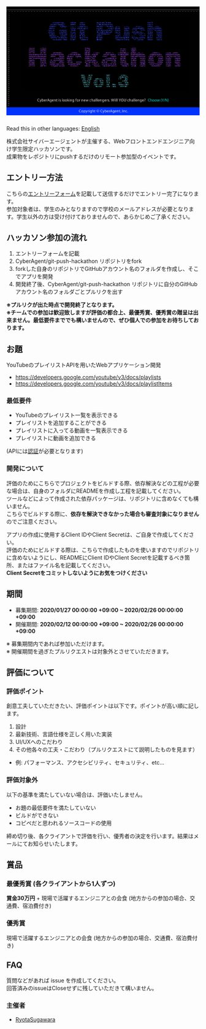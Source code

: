 # ![Git Push Hackathon](./assets/GitPushHackathon.png)

Read this in other languages: [English](./README.en-US.md)

株式会社サイバーエージェントが主催する、Webフロントエンドエンジニア向け学生限定ハッカソンです。  
成果物をレポジトリにpushするだけのリモート参加型のイベントです。

## エントリー方法

こちらの[エントリーフォーム](https://forms.gle/CWjUiBPri1EKheNA6)を記載して送信するだけでエントリー完了になります。  
参加対象者は、学生のみとなりますので学校のメールアドレスが必要となります。学生以外の方は受け付けておりませんので、あらかじめご了承ください。

## ハッカソン参加の流れ

1. エントリーフォームを記載
2. CyberAgent/git-push-hackathon リポジトリをfork
3. forkした自身のリポジトリでGitHubアカウント名のフォルダを作成し、そこでアプリを開発
4. 開発終了後、CyberAgent/git-push-hackathon リポジトリに自分のGitHubアカウント名のフォルダごとプルリクを出す

**※プルリクが出た時点で開発終了となります。**  
**※チームでの参加は歓迎致しますが評価の都合上、最優秀賞、優秀賞の贈呈は出来ません。最低要件まででも構いませんので、ぜひ個人での参加をお待ちしております。**

## お題

YouTubeのプレイリストAPIを用いたWebアプリケーション開発

- https://developers.google.com/youtube/v3/docs/playlists
- https://developers.google.com/youtube/v3/docs/playlistItems

### 最低要件

- YouTubeのプレイリスト一覧を表示できる
- プレイリストを追加することができる
- プレイリストに入ってる動画を一覧表示できる
- プレイリストに動画を追加できる

(APIには[認証](https://developers.google.com/youtube/v3/docs)が必要となります)

### 開発について

評価のためにこちらでプロジェクトをビルドする際、依存解決などの工程が必要な場合は、自身のフォルダにREADMEを作成し工程を記載してください。  
ツールなどによって作成された依存パッケージは、リポジトリに含めなくても構いません。  
こちらでビルドする際に、**依存を解決できなかった場合も審査対象になりません** のでご注意ください。  

アプリの作成に使用するClient IDやClient Secretは、ご自身で作成してください。  
評価のためにビルドする際は、こちらで作成したものを使いますのでリポジトリに含めないようにし、READMEにClient IDやClient Secretを記載するべき箇所、またはファイル名を記載してください。  
**Client Secretをコミットしないようにお気をつけください**

## 期間

- 募集期間: **2020/01/27 00:00:00 +09:00 ~ 2020/02/26 00:00:00 +09:00**
- 開催期間: **2020/02/12 00:00:00 +09:00 ~ 2020/02/26 00:00:00 +09:00**

※ 募集期間内であれば参加いただけます。  
※ 開催期間を過ぎたプルリクエストは対象外とさせていただきます。

## 評価について

### 評価ポイント

創意工夫していただきたい、評価ポイントは以下です。ポイントが高い順に記します。

1. 設計
2. 最新技術、言語仕様を正しく用いた実装
3. UI/UXへのこだわり
4. その他各々の工夫・こだわり（プルリクエストにて説明したものを見ます）
  - 例: パフォーマンス、アクセシビリティ、セキュリティ、etc...

### 評価対象外

以下の基準を満たしていない場合は、評価いたしません。

- お題の最低要件を満たしていない
- ビルドができない
- コピペだと思われるソースコードの使用

締め切り後、各クライアントで評価を行い、優秀者の決定を行います。結果はメールにてお知らせいたします。

## 賞品

### 最優秀賞 (各クライアントから1人ずつ)

**賞金30万円** + 現場で活躍するエンジニアとの会食 (地方からの参加の場合、交通費、宿泊費付き)

### 優秀賞

現場で活躍するエンジニアとの会食 (地方からの参加の場合、交通費、宿泊費付き)

## FAQ

質問などがあれば issue を作成してください。  
回答済みのissueはCloseせずに残していただきて構いません。

### 主催者

- [RyotaSugawara](https://github.com/RyotaSugawara)
